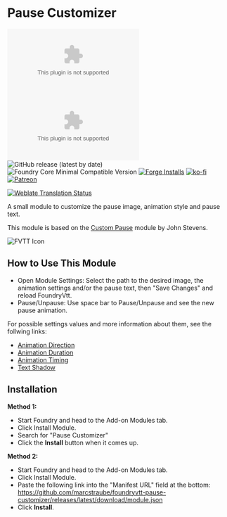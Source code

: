 # Pause Customizer

![All Releases Download Count](https://img.shields.io/github/downloads/marcstraube/foundryvtt-pause-customizer/module.zip?color=2b82fc&label=%20Downloads%20%28all%29&style=for-the-badge)
![Latest Release Download Count](https://img.shields.io/github/downloads/marcstraube/foundryvtt-pause-customizer/latest/module.zip?label=Downloads%20%28latest%20release%29&style=for-the-badge)
![GitHub release (latest by date)](https://img.shields.io/github/v/release/marcstraube/foundryvtt-pause-customizer?label=Latest%20Release&prefix=v&query=$.version&colorB=red&style=for-the-badge)
![Foundry Core Minimal Compatible Version](https://img.shields.io/badge/dynamic/json.svg?url=https%3A%2F%2Fraw.githubusercontent.com%2Fmarcstraube%2Ffoundryvtt-pause-customizer%2Fmaster%2Fmodule.json&label=Foundry%20Version&query=$.compatibility.minimum&colorB=orange&style=for-the-badge)
[![Forge Installs](https://img.shields.io/badge/dynamic/json?label=Forge%20Installs&query=package.installs&suffix=%25&url=https%3A%2F%2Fforge-vtt.com%2Fapi%2Fbazaar%2Fpackage%2Fpause-customizer&colorB=006400&style=for-the-badge)](https://forge-vtt.com/bazaar#package=pause-customizer)
[![ko-fi](https://img.shields.io/badge/Ko--fi-F16061?style=for-the-badge&logo=ko-fi&logoColor=white)](https://ko-fi.com/J3J1FVK91)
[![Patreon](https://img.shields.io/badge/Patreon-F96854?style=for-the-badge&logo=patreon&logoColor=white)](https://www.patreon.com/NerdyByNatureDev)

[![Weblate Translation Status](https://weblate.foundryvtt-hub.com/widgets/pause-customizer/-/287x66-black.png)](https://weblate.foundryvtt-hub.com/engage/pause-customizer/)


A small module to customize the pause image, animation style and pause text.

This module is based on the [Custom Pause](https://gitlab.com/jestevens210/custom-pause/) module by John Stevens.

![FVTT Icon](images/custom-pause.gif)


## How to Use This Module

- Open Module Settings: Select the path to the desired image, the animation settings and/or the pause text, then "Save Changes" and reload FoundryVtt.
- Pause/Unpause: Use space bar to Pause/Unpause and see the new pause animation.

For possible settings values and more information about them, see the follwing links:
* [Animation Direction](https://developer.mozilla.org/en-US/docs/Web/CSS/animation-direction)
* [Animation Duration](https://developer.mozilla.org/en-US/docs/Web/CSS/animation-duration)
* [Animation Timing](https://developer.mozilla.org/en-US/docs/Web/CSS/animation-timing-function)
* [Text Shadow](https://developer.mozilla.org/en-US/docs/Web/CSS/text-shadow)


## Installation

**Method 1:**
* Start Foundry and head to the Add-on Modules tab.
* Click Install Module.
* Search for "Pause Customizer"
* Click the **Install** button when it comes up.

**Method 2:**
* Start Foundry and head to the Add-on Modules tab.
* Click Install Module.
* Paste the following link into the "Manifest URL" field at the bottom: <https://github.com/marcstraube/foundryvtt-pause-customizer/releases/latest/download/module.json>
* Click **Install**.

